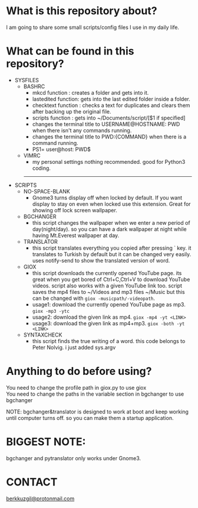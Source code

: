 # What is this repository about?
I am going to share some small scripts/config files I use in my daily life.

# What can be found in this repository?
* SYSFILES
  * BASHRC
    - mkcd function      :  creates a folder and gets into it.
    - lastedited function:  gets into the last edited folder inside a folder.
    - checktext function :  checks a text for duplicates and clears them after backing up the original file.
    - scripts function   :  gets into ~/Documents/script/[$1 if specified]
    - changes the terminal title to USERNAME@HOSTNAME: PWD when there isn't any commands running.
    - changes the terminal title to PWD:{COMMAND} when there is a command running.
    - PS1= user@host: PWD$
  * VIMRC
    - my personal settings nothing recommended. good for Python3 coding.
    ------------------------------                                                                                                                                    
* SCRIPTS
  * NO-SPACE-BLANK
    - Gnome3 turns display off when locked by default. If you want display to stay on even when locked use this extension. Great for showing off lock screen wallpaper.
  * BGCHANGER
    - this script changes the wallpaper when we enter a new period of day(night/day). so you can have a dark wallpaper at night while having Mt.Everest wallpaper at day.
  * TRANSLATOR
    - this script translates everything you copied after pressing \` key. it translates to Turkish by default but it can be changed very easily. uses notify-send to show the translated version of word.
  * GIOX
    - this script downloads the currently opened YouTube page. its great when you get bored of Ctrl+C,Ctrl+V to download YouTube videos. script also works with a given YouTube link too. script saves the mp4 files to ~/Videos and mp3 files ~/Music but this can be changed with `giox -musicpath/-videopath`.
    - usage1: download the currently opened YouTube page as mp3. `giox -mp3 -ytc`
    - usage2: download the given link as mp4. `giox -mp4 -yt <LINK>`
    - usage3: download the given link as mp4+mp3. `giox -both -yt <LINK>`
  * SYNTAXCHECK
    - this script finds the true writing of a word. this code belongs to Peter Nolvig. i just added sys.argv
 
# Anything to do before using?
You need to change the profile path in giox.py to use giox                                                                          
You need to change the paths in the variable section in bgchanger to use bgchanger                                                  
                                                                                                                                                                                                                                                                   
NOTE: bgchanger&translator is designed to work at boot and keep working until computer turns off. so you can make them a startup application.                                      

# BIGGEST NOTE:
bgchanger and pytranslator only works under Gnome3.
                                                                                                                                                                                                                                                                                      
# CONTACT
berkkuzgil@protonmail.com
